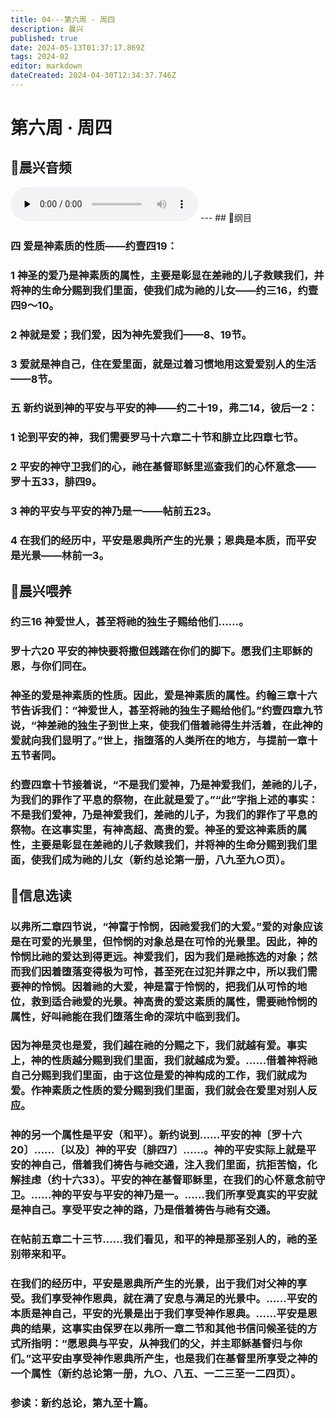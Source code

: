 ```yaml
---
title: 04---第六周 · 周四
description: 晨兴
published: true
date: 2024-05-13T01:37:17.869Z
tags: 2024-02
editor: markdown
dateCreated: 2024-04-30T12:34:37.746Z
---
```


# 第六周 · 周四
## 🎵晨兴音频
<audio id="audio" controls="" preload="none">
      <source id="mp3" src="/2024-02/week6/week6day4.mp3">
</audio>
---
## 📖纲目

### 四   爱是神素质的性质——约壹四19：

### 1   神圣的爱乃是神素质的属性，主要是彰显在差祂的儿子救赎我们，并将神的生命分赐到我们里面，使我们成为祂的儿女——约三16，约壹四9～10。

### 2   神就是爱；我们爱，因为神先爱我们——8、19节。

### 3   爱就是神自己，住在爱里面，就是过着习惯地用这爱爱别人的生活——8节。

### 五   新约说到神的平安与平安的神——约二十19，弗二14，彼后一2：

### 1   论到平安的神，我们需要罗马十六章二十节和腓立比四章七节。

### 2   平安的神守卫我们的心，祂在基督耶稣里巡查我们的心怀意念——罗十五33，腓四9。

### 3   神的平安与平安的神乃是一——帖前五23。

### 4   在我们的经历中，平安是恩典所产生的光景；恩典是本质，而平安是光景——林前一3。

## 📖晨兴喂养

### **约三16**    **神爱世人，甚至将祂的独生子赐给他们……。**

### **罗十六20**    **平安的神快要将撒但践踏在你们的脚下。愿我们主耶稣的恩，与你们同在。**

### 神圣的爱是神素质的性质。因此，爱是神素质的属性。约翰三章十六节告诉我们：“神爱世人，甚至将祂的独生子赐给他们。”约壹四章九节说，“神差祂的独生子到世上来，使我们借着祂得生并活着，在此神的爱就向我们显明了。”世上，指堕落的人类所在的地方，与提前一章十五节者同。

### 约壹四章十节接着说，“不是我们爱神，乃是神爱我们，差祂的儿子，为我们的罪作了平息的祭物，在此就是爱了。”“此”字指上述的事实：不是我们爱神，乃是神爱我们，差祂的儿子，为我们的罪作了平息的祭物。在这事实里，有神高超、高贵的爱。神圣的爱这神素质的属性，主要是彰显在差祂的儿子救赎我们，并将神的生命分赐到我们里面，使我们成为祂的儿女（新约总论第一册，八九至九○页）。

## 📖信息选读

### 以弗所二章四节说，“神富于怜悯，因祂爱我们的大爱。”爱的对象应该是在可爱的光景里，但怜悯的对象总是在可怜的光景里。因此，神的怜悯比祂的爱达到得更远。神爱我们，因为我们是祂拣选的对象；然而我们因着堕落变得极为可怜，甚至死在过犯并罪之中，所以我们需要神的怜悯。因着祂的大爱，神是富于怜悯的，把我们从可怜的地位，救到适合祂爱的光景。神高贵的爱这素质的属性，需要祂怜悯的属性，好叫祂能在我们堕落生命的深坑中临到我们。

### 因为神是灵也是爱，我们越在祂的分赐之下，我们就越有爱。事实上，神的性质越分赐到我们里面，我们就越成为爱。……借着神将祂自己分赐到我们里面，由于这位是爱的神构成的工作，我们就成为爱。作神素质之性质的爱分赐到我们里面，我们就会在爱里对别人反应。

### 神的另一个属性是平安（和平）。新约说到……平安的神〔罗十六20〕……〔以及〕神的平安〔腓四7〕……。神的平安实际上就是平安的神自己，借着我们祷告与祂交通，注入我们里面，抗拒苦恼，化解挂虑（约十六33）。平安的神在基督耶稣里，在我们的心怀意念前守卫。……神的平安与平安的神乃是一。……我们所享受真实的平安就是神自己。享受平安之神的路，乃是借着祷告与祂有交通。

### 在帖前五章二十三节……我们看见，和平的神是那圣别人的，祂的圣别带来和平。

### 在我们的经历中，平安是恩典所产生的光景，出于我们对父神的享受。我们享受神作恩典，就在满了安息与满足的光景中。……平安的本质是神自己，平安的光景是出于我们享受神作恩典。……平安是恩典的结果，这事实由保罗在以弗所一章二节和其他书信问候圣徒的方式所指明：“愿恩典与平安，从神我们的父，并主耶稣基督归与你们。”这平安由享受神作恩典所产生，也是我们在基督里所享受之神的一个属性（新约总论第一册，九○、八五、一二三至一二四页）。

### 参读：新约总论，第九至十篇。
<!-- Google tag (gtag.js) -->
<script async src="https://www.googletagmanager.com/gtag/js?id=G-1P8709Z16T"></script>
<script>
  window.dataLayer = window.dataLayer || [];
  function gtag(){dataLayer.push(arguments);}
  gtag('js', new Date());

  gtag('config', 'G-1P8709Z16T');
</script>
